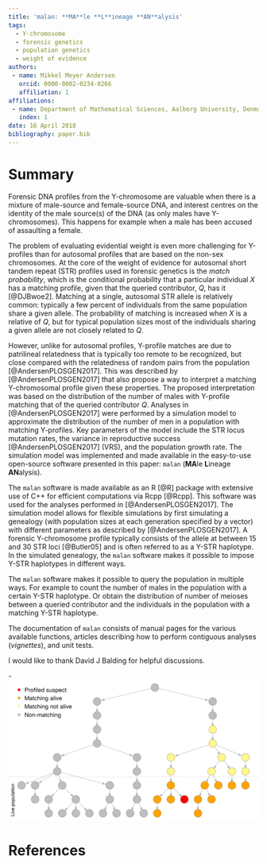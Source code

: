 ```yaml
---
title: 'malan: **MA**le **L**ineage **AN**alysis'
tags:
  - Y-chromosome
  - forensic genetics
  - population genetics
  - weight of evidence
authors:
 - name: Mikkel Meyer Andersen
   orcid: 0000-0002-0234-0266
   affiliation: 1
affiliations:
 - name: Department of Mathematical Sciences, Aalborg University, Denmark
   index: 1
date: 16 April 2018
bibliography: paper.bib
---
```


# Summary

Forensic DNA profiles from the Y-chromosome are valuable when there is a mixture of male-source and female-source DNA, and interest centres on the identity of the male source(s) of the DNA (as only males have Y-chromosomes). 
This happens for example when a male has been accused of assaulting a female. 

The problem of evaluating evidential weight is even more challenging for Y-profiles than for autosomal profiles that are based on the non-sex chromosomes.
At the core of the weight of evidence for autosomal short tandem repeat (STR) profiles used in forensic genetics is the *match probability*, which is the conditional probability that a particular individual $X$ has a matching profile, given that the queried contributor, $Q$, has it [@DJBwoe2]. 
Matching at a single, autosomal STR allele is relatively common: typically a few percent of individuals from the same population share a given allele. 
The probability of matching is increased when $X$ is a relative of $Q$, but for typical population sizes most of the individuals sharing a given allele are not closely related to $Q$.

However, unlike for autosomal profiles, Y-profile matches are due to patrilineal relatedness that is typically too remote to be recognized, but close compared with the relatedness of random pairs from the population [@AndersenPLOSGEN2017].
This was described by [@AndersenPLOSGEN2017] that also propose a way to interpret a matching Y-chromosomal profile given these properties.
The proposed interpretation was based on the distribution of the number of males with Y-profile matching that of the queried contributor $Q$.
Analyses in [@AndersenPLOSGEN2017] were performed by 
a simulation model to approximate the distribution of the number of men in a population with matching Y-profiles.
Key parameters of the model include the STR locus mutation rates, the variance in reproductive success [@AndersenPLOSGEN2017] (VRS), and the population growth rate. 
The simulation model was implemented and made available in the easy-to-use open-source software presented in this paper: `malan` (**MA**le **L**ineage **AN**alysis). 

The `malan` software is made available as an R [@R] package with extensive use of C++ for efficient computations via Rcpp [@Rcpp]. 
This software was used for the analyses performed in [@AndersenPLOSGEN2017].
The simulation model allows for flexible simulations by first simulating a genealogy (with population sizes at each generation specified by a vector) with different parameters as described by [@AndersenPLOSGEN2017]. 
A forensic Y-chromosome profile typically consists of the allele at between 15 and 30 STR loci [@Butler05] and is often referred to as a Y-STR haplotype. 
In the simulated genealogy, the `malan` software makes it possible to impose Y-STR haplotypes in different ways. 

The `malan` software makes it possible to query the population in multiple ways. For example to count the number of males in the population with a certain Y-STR haplotype. Or obtain the distribution of number of meioses between a queried contributor and the individuals in the population with a matching Y-STR haplotype.

The documentation of `malan` consists of manual pages for the various available functions, articles describing how to perform contiguous analyses (*vignettes*), and unit tests.

I would like to thank David J Balding for helpful discussions.

-![Simulation illustration and example of analysis of matching individuals.](paper-fig-simulation.png)

# References
